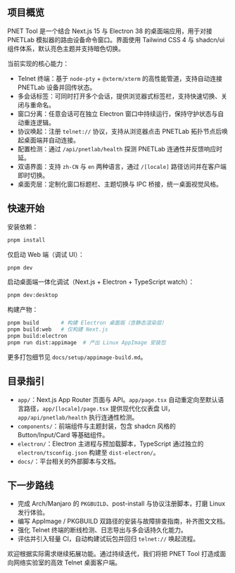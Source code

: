 ## 项目概览

PNET Tool 是一个结合 Next.js 15 与 Electron 38 的桌面端应用，用于对接 PNETLab 模拟器的路由设备命令窗口。界面使用 Tailwind CSS 4 与 shadcn/ui 组件体系，默认亮色主题并支持暗色切换。

当前实现的核心能力：

- Telnet 终端：基于 `node-pty` + `@xterm/xterm` 的高性能管道，支持自动连接 PNETLab 设备并回传状态。
- 多会话标签：可同时打开多个会话，提供浏览器式标签栏，支持快速切换、关闭与重命名。
- 窗口分离：任意会话可在独立 Electron 窗口中持续运行，保持守护状态与自动重连逻辑。
- 协议唤起：注册 `telnet://` 协议，支持从浏览器点击 PNETLab 拓扑节点后唤起桌面端并自动连接。
- 配置检测：通过 `/api/pnetlab/health` 探测 PNETLab 连通性并反馈响应时延。
- 双语界面：支持 `zh-CN` 与 `en` 两种语言，通过 `/[locale]` 路径访问并在客户端即时切换。
- 桌面壳层：定制化窗口标题栏、主题切换与 IPC 桥接，统一桌面视觉风格。

## 快速开始

安装依赖：

```bash
pnpm install
```

仅启动 Web 端（调试 UI）：

```bash
pnpm dev
```

启动桌面端一体化调试（Next.js + Electron + TypeScript watch）：

```bash
pnpm dev:desktop
```

构建产物：

```bash
pnpm build       # 构建 Electron 桌面版（含静态渲染层）
pnpm build:web   # 仅构建 Next.js
pnpm build:electron
pnpm run dist:appimage  # 产出 Linux AppImage 安装包
```

更多打包细节见 `docs/setup/appimage-build.md`。

## 目录指引

- `app/`：Next.js App Router 页面与 API。`app/page.tsx` 自动重定向至默认语言路径，`app/[locale]/page.tsx` 提供现代化仪表盘 UI，`app/api/pnetlab/health` 执行连通性检测。
- `components/`：前端组件与主题封装，包含 shadcn 风格的 Button/Input/Card 等基础组件。
- `electron/`：Electron 主进程与预加载脚本，TypeScript 通过独立的 `electron/tsconfig.json` 构建至 `dist-electron/`。
- `docs/`：平台相关的外部脚本与文档。

## 下一步路线

- 完成 Arch/Manjaro 的 `PKGBUILD`、post-install 与协议注册脚本，打磨 Linux 发行体验。
- 编写 AppImage / PKGBUILD 双路径的安装与故障排查指南，补齐图文文档。
- 强化 Telnet 终端的断线检测、日志导出与多会话持久化能力。
- 评估并引入轻量 CI，自动构建试玩包并回归 `telnet://` 唤起流程。

欢迎根据实际需求继续拓展功能。通过持续迭代，我们将把 PNET Tool 打造成面向网络实验室的高效 Telnet 桌面客户端。
